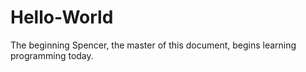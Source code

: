 # Hello-World
The beginning
Spencer, the master of this document, begins learning programming today.
